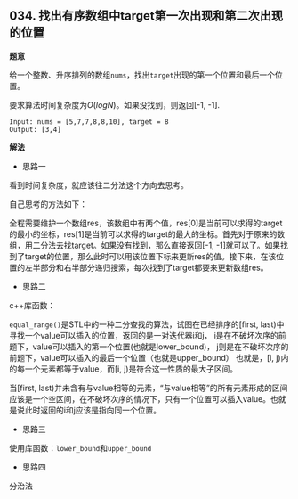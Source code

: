 ## 034. 找出有序数组中target第一次出现和第二次出现的位置

**题意**

给一个整数、升序排列的数组`nums`，找出`target`出现的第一个位置和最后一个位置。

要求算法时间复杂度为$O(log N)$。如果没找到，则返回[-1, -1].

```
Input: nums = [5,7,7,8,8,10], target = 8
Output: [3,4]
```

**解法**

- 思路一

看到时间复杂度，就应该往二分法这个方向去思考。

自己思考的方法如下：

全程需要维护一个数组res，该数组中有两个值，res[0]是当前可以求得的target的最小的坐标，res[1]是当前可以求得的target的最大的坐标。首先对于原来的数组，用二分法去找target。如果没有找到，那么直接返回[-1, -1]就可以了。如果找到了target的位置，那么此时可以用该位置下标来更新res的值。接下来，在该位置的左半部分和右半部分递归搜索，每次找到了target都要来更新数组res。

* 思路二

c++库函数：

`equal_range()`是STL中的一种二分查找的算法，试图在已经排序的[first, last)中寻找一个value可以插入的位置，返回的是一对迭代器i和j，
i是在不破坏次序的前题下，value可以插入的第一个位置(也就是lower_bound)，
j则是在不破坏次序的前题下，value可以插入的最后一个位置（也就是upper_bound）
也就是，[i, j)内的每一个元素都等于value，而[i, j)是符合这一性质的最大子区间。

当[first, last)并未含有与value相等的元素，“与value相等”的所有元素形成的区间应该是一个空区间，在不破坏次序的情况下，只有一个位置可以插入value。也就是说此时返回的i和j应该是指向同一个位置。

* 思路三

使用库函数：`lower_bound`和`upper_bound`

* 思路四

分治法
